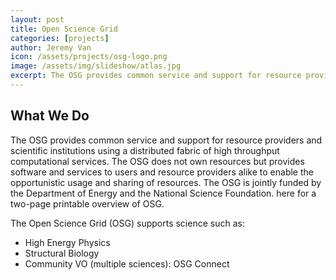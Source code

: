 ```yaml
---
layout: post
title: Open Science Grid
categories: [projects]
author: Jeremy Van
icon: /assets/projects/osg-logo.png
image: /assets/img/slideshow/atlas.jpg
excerpt: The OSG provides common service and support for resource providers and scientific institutions using a distributed fabric of high throughput computational services.
---
```


## What We Do
The OSG provides common service and support for resource providers and scientific
institutions using a distributed fabric of high throughput computational
services. The OSG does not own resources but provides software and services to
users and resource providers alike to enable the opportunistic usage and
sharing of resources. The OSG is jointly funded by the Department of Energy and
the National Science Foundation. here for a two-page printable overview of OSG.

The Open Science Grid (OSG) supports science such as:
- High Energy Physics
- Structural Biology
- Community VO (multiple sciences): OSG Connect
